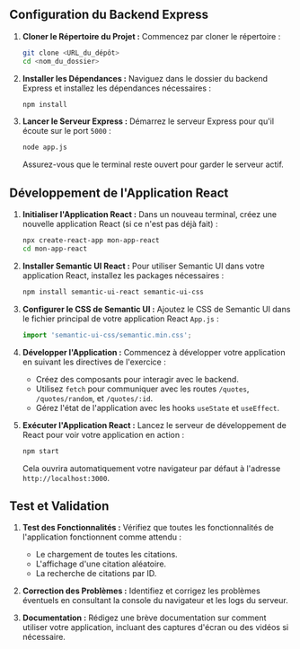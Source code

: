 ## Configuration du Backend Express

1. **Cloner le Répertoire du Projet :**
   Commencez par cloner le répertoire :
   ```bash
   git clone <URL_du_dépôt>
   cd <nom_du_dossier>
   ```

2. **Installer les Dépendances :**
   Naviguez dans le dossier du backend Express et installez les dépendances nécessaires :
   ```bash 
   npm install
   ```

3. **Lancer le Serveur Express :**
   Démarrez le serveur Express pour qu'il écoute sur le port `5000` :
   ```bash
   node app.js
   ```
   Assurez-vous que le terminal reste ouvert pour garder le serveur actif.

## Développement de l'Application React

1. **Initialiser l'Application React :**
   Dans un nouveau terminal, créez une nouvelle application React (si ce n'est pas déjà fait) :
   ```bash
   npx create-react-app mon-app-react
   cd mon-app-react
   ```

2. **Installer Semantic UI React :**
   Pour utiliser Semantic UI dans votre application React, installez les packages nécessaires :
   ```bash
   npm install semantic-ui-react semantic-ui-css
   ```

3. **Configurer le CSS de Semantic UI :**
   Ajoutez le CSS de Semantic UI dans le fichier principal de votre application React `App.js` :
   ```javascript
   import 'semantic-ui-css/semantic.min.css';
   ```

4. **Développer l'Application :**
   Commencez à développer votre application en suivant les directives de l'exercice :
   - Créez des composants pour interagir avec le backend.
   - Utilisez `fetch` pour communiquer avec les routes `/quotes`, `/quotes/random`, et `/quotes/:id`.
   - Gérez l'état de l'application avec les hooks `useState` et `useEffect`.

5. **Exécuter l'Application React :**
   Lancez le serveur de développement de React pour voir votre application en action :
   ```bash
   npm start
   ```
   Cela ouvrira automatiquement votre navigateur par défaut à l'adresse `http://localhost:3000`.

## Test et Validation

1. **Test des Fonctionnalités :**
   Vérifiez que toutes les fonctionnalités de l'application fonctionnent comme attendu :
   - Le chargement de toutes les citations.
   - L'affichage d'une citation aléatoire.
   - La recherche de citations par ID.

2. **Correction des Problèmes :**
   Identifiez et corrigez les problèmes éventuels en consultant la console du navigateur et les logs du serveur.

3. **Documentation :**
   Rédigez une brève documentation sur comment utiliser votre application, incluant des captures d'écran ou des vidéos si nécessaire.

